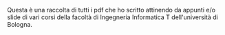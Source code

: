 Questa è una raccolta di tutti i pdf che ho scritto attinendo da appunti e/o slide di vari corsi della facoltà di Ingegneria Informatica T dell'università di Bologna.

